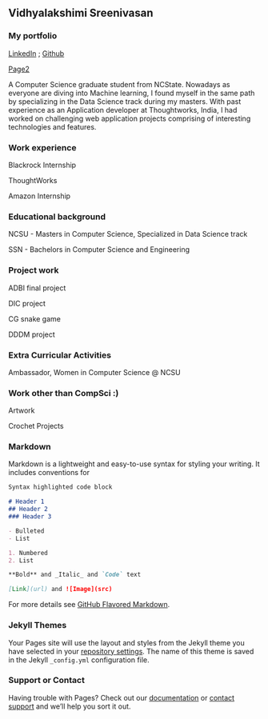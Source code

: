 ## Vidhyalakshimi Sreenivasan

### My portfolio
[LinkedIn](https://www.linkedin.com/in/vidhyalakshimi-sreenivasan/) ; [Github](https://github.com/Vidhyalakshimi) 

[Page2](page2.html) 

A Computer Science graduate student from NCState. Nowadays as everyone are diving into Machine learning, I found myself in the same path by specializing in the Data Science track during my masters. With past experience as an Application developer at Thoughtworks, India, I had worked on challenging web application projects comprising of interesting technologies and features. 

### Work experience
Blackrock Internship

ThoughtWorks

Amazon Internship

### Educational background
NCSU - Masters in Computer Science, Specialized in Data Science track

SSN  - Bachelors in Computer Science and Engineering

### Project work
ADBI final project

DIC project

CG snake game

DDDM project

### Extra Curricular Activities
Ambassador, Women in Computer Science @ NCSU

### Work other than CompSci :)
Artwork

Crochet Projects


### Markdown

Markdown is a lightweight and easy-to-use syntax for styling your writing. It includes conventions for

```markdown
Syntax highlighted code block

# Header 1
## Header 2
### Header 3

- Bulleted
- List

1. Numbered
2. List

**Bold** and _Italic_ and `Code` text

[Link](url) and ![Image](src)
```

For more details see [GitHub Flavored Markdown](https://guides.github.com/features/mastering-markdown/).

### Jekyll Themes

Your Pages site will use the layout and styles from the Jekyll theme you have selected in your [repository settings](https://github.com/Vidhyalakshimi/Vidhyalakshimi.github.io/settings). The name of this theme is saved in the Jekyll `_config.yml` configuration file.

### Support or Contact

Having trouble with Pages? Check out our [documentation](https://help.github.com/categories/github-pages-basics/) or [contact support](https://github.com/contact) and we’ll help you sort it out.
